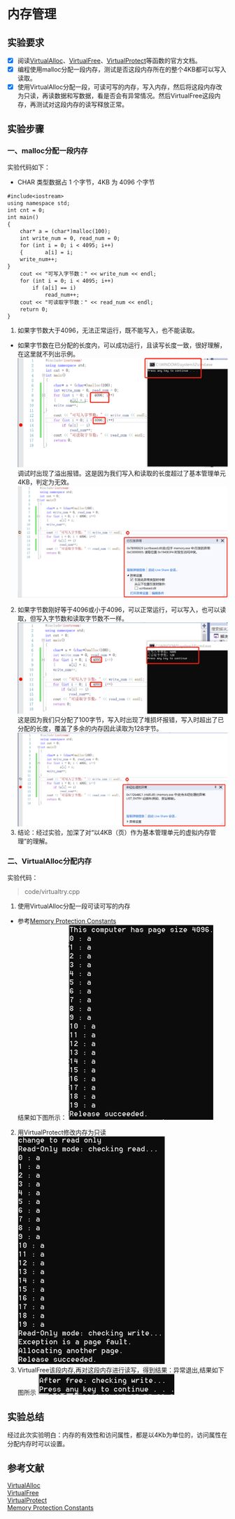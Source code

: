 # 内存管理

## 实验要求
- [x] 阅读[VirtualAlloc](https://docs.microsoft.com/zh-cn/windows/win32/api/memoryapi/nf-memoryapi-virtualalloc)、[VirtualFree](https://docs.microsoft.com/en-us/windows/win32/api/memoryapi/nf-memoryapi-virtualfree)、[VirtualProtect](https://docs.microsoft.com/en-us/windows/win32/api/memoryapi/nf-memoryapi-virtualprotect)等函数的官方文档。
- [x] 编程使用malloc分配一段内存，测试是否这段内存所在的整个4KB都可以写入读取。
- [x] 使用VirtualAlloc分配一段，可读可写的内存，写入内存，然后将这段内存改为只读，再读数据和写数据，看是否会有异常情况。然后VirtualFree这段内存，再测试对这段内存的读写释放正常。

## 实验步骤
### 一、malloc分配一段内存
实验代码如下：
* CHAR 类型数据占 1 个字节，4KB 为 4096 个字节
```
#include<iostream>
using namespace std;
int cnt = 0;
int main()
{
	char* a = (char*)malloc(100);
	int write_num = 0, read_num = 0;
	for (int i = 0; i < 4095; i++)
	{		a[i] = i;
	write_num++;
}
	cout << "可写入字节数：" << write_num << endl;
	for (int i = 0; i < 4095; i++)
		if (a[i] == i)
			read_num++;
	cout << "可读取字节数：" << read_num << endl;
	return 0;
}
```
1. 如果字节数大于4096，无法正常运行，既不能写入，也不能读取。
* 如果字节数在已分配的长度内，可以成功运行，且读写长度一致，很好理解，在这里就不列出示例。
![](images/wrong-4.png)
调试时出现了溢出报错。这是因为我们写入和读取的长度超过了基本管理单元4KB，判定为无效。
![](images/wrong-1.png)
2. 如果字节数刚好等于4096或小于4096，可以正常运行，可以写入，也可以读取，但写入字节数和读取字节数不一样。
![](images/wrong-2.png)
这是因为我们只分配了100字节，写入时出现了堆损坏报错，写入时超出了已分配的长度，覆盖了多余的内存因此读取为128字节。
![](images/wrong-3.png)
3. 结论：经过实验，加深了对“以4KB（页）作为基本管理单元的虚拟内存管理”的理解。
### 二、VirtualAlloc分配内存
实验代码：  
>code/virtualtry.cpp
1. 使用VirtualAlloc分配一段可读可写的内存
* 参考[Memory Protection Constants](https://docs.microsoft.com/zh-cn/windows/win32/memory/memory-protection-constants)  
结果如下图所示：
![](images/virtualalloc.png)
2. 用VirtualProtect修改内存为只读
![](images/readonly.png)
3. VirtualFree该段内存,再对这段内存进行读写，得到结果：异常退出,结果如下图所示
![](images/virtualfree.png)  
## 实验总结
经过此次实验明白：内存的有效性和访问属性，都是以4Kb为单位的，访问属性在分配内存时可以设置。
## 参考文献
[VirtualAlloc](https://docs.microsoft.com/zh-cn/windows/win32/api/memoryapi/nf-memoryapi-virtualalloc)  
[VirtualFree](https://docs.microsoft.com/en-us/windows/win32/api/memoryapi/nf-memoryapi-virtualfree)  
[VirtualProtect](https://docs.microsoft.com/en-us/windows/win32/api/memoryapi/nf-memoryapi-virtualprotect)  
[Memory Protection Constants](https://docs.microsoft.com/zh-cn/windows/win32/memory/memory-protection-constants)